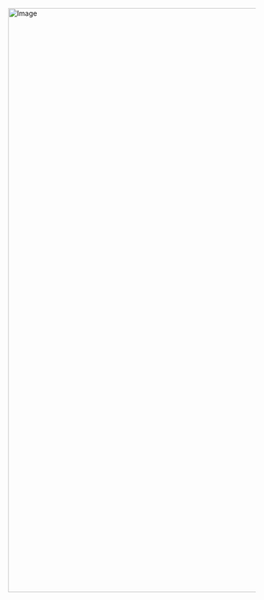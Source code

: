 <img width="1004" height="1187" alt="Image" src="https://github.com/user-attachments/assets/1a067943-e2ad-4d22-9d7d-7c7641faf1a1" />